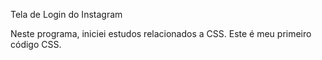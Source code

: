 Tela de Login do Instagram

Neste programa, iniciei estudos relacionados a CSS. Este é meu primeiro código CSS.
